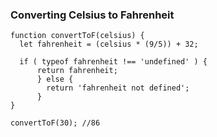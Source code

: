 ### Converting Celsius to Fahrenheit
```
function convertToF(celsius) {
  let fahrenheit = (celsius * (9/5)) + 32;
  
  if ( typeof fahrenheit !== 'undefined' ) {
      return fahrenheit;
      } else {
        return 'fahrenheit not defined';
      }
}

convertToF(30); //86
```